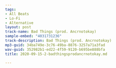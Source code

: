 ```yaml
---
tags:
- All Beats
- Lo-Fi
- Alternative
layout: post
track-name: Bad Things (prod. Ancrnotokay)
sample-embed: "4031731236"
track-description: Bad Things (prod. Ancrnotokay)
mp3-guid: 34ba749e-3c76-49ba-8876-3257a71a3fad
wav-guid: 352982b1-ed22-4f59-9120-b695be888bfa
title: 2020-09-15-2-badthingsprodancrnotokay.md

---
```

